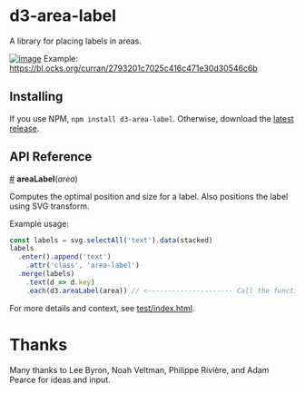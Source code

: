 # d3-area-label

A library for placing labels in areas.

[![image](https://user-images.githubusercontent.com/68416/28669943-0e11fa72-72f4-11e7-9aef-0c575cb20825.png)](https://bl.ocks.org/curran/2793201c7025c416c471e30d30546c6b)
Example: https://bl.ocks.org/curran/2793201c7025c416c471e30d30546c6b

## Installing

If you use NPM, `npm install d3-area-label`. Otherwise, download the [latest release](https://github.com/curran/d3-area-label/releases/latest).

## API Reference

<a href="#area-label" name="area-label">#</a> <b>areaLabel</b>(<i>area</i>)

Computes the optimal position and size for a label. Also positions the label using SVG transform.

Example usage:

```js
const labels = svg.selectAll('text').data(stacked)
labels
  .enter().append('text')
    .attr('class', 'area-label')
  .merge(labels)
    .text(d => d.key)
    .each(d3.areaLabel(area)) // <--------------------- Call the function like this.
```

For more details and context, see [test/index.html](test/index.html).

# Thanks

Many thanks to Lee Byron, Noah Veltman, Philippe Rivière, and Adam Pearce for ideas and input.

